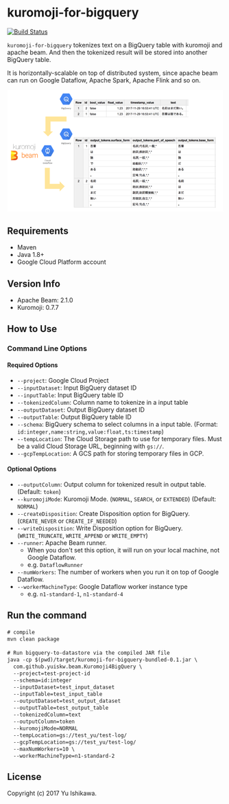 # kuromoji-for-bigquery

[![Build Status](https://travis-ci.org/yu-iskw/kuromoji-for-bigquery.svg?branch=master)](https://travis-ci.org/yu-iskw/kuromoji-for-bigquery)

`kuromoji-for-bigquery` tokenizes text on a BigQuery table with kuromoji and apache beam.
And then the tokenized result will be stored into another BigQuery table.

It is horizontally-scalable on top of distributed system, since apache beam can run on Google Dataflow, Apache Spark, Apache Flink and so on.

![Overview](./docs/overview.png)

## Requirements

- Maven
- Java 1.8+
- Google Cloud Platform account

## Version Info

- Apache Beam: 2.1.0
- Kuromoji: 0.7.7

## How to Use

### Command Line Options

#### Required Options
- `--project`: Google Cloud Project
- `--inputDataset`: Input BigQuery dataset ID
- `--inputTable`: Input BigQuery table ID
- `--tokenizedColumn`: Column name to tokenize in a input table
- `--outputDataset`: Output BigQuery dataset ID
- `--outputTable`: Output BigQuery table ID
- `--schema`: BigQuery schema to select columns in a input table. (Format: `id:integer,name:string,value:float,ts:timestamp`)
- `--tempLocation`: The Cloud Storage path to use for temporary files. Must be a valid Cloud Storage URL, beginning with `gs://`.
- `--gcpTempLocation`: A GCS path for storing temporary files in GCP.

#### Optional Options
- `--outputColumn`: Output column for tokenized result in output table. (Default: `token`)
- `--kuromojiMode`: Kuromoji Mode. (`NORMAL`, `SEARCH`, or `EXTENDED`) (Default: `NORMAL`)
- `--createDisposition`: Create Disposition option for BigQuery. (`CREATE_NEVER` or `CREATE_IF_NEEDED`)
- `--writeDisposition`: Write Disposition option for BigQuery. (`WRITE_TRUNCATE`, `WRITE_APPEND` or `WRITE_EMPTY`)
- `--runner`: Apache Beam runner.
  - When you don't set this option, it will run on your local machine, not Google Dataflow.
  - e.g. `DataflowRunner`
- `--numWorkers`: The number of workers when you run it on top of Google Dataflow.
- `--workerMachineType`: Google Dataflow worker instance type
  - e.g. `n1-standard-1`, `n1-standard-4`

## Run the command

```
# compile
mvn clean package

# Run bigquery-to-datastore via the compiled JAR file
java -cp $(pwd)/target/kuromoji-for-bigquery-bundled-0.1.jar \
  com.github.yuiskw.beam.Kuromoji4BigQuery \
  --project=test-project-id
  --schema=id:integer
  --inputDataset=test_input_dataset
  --inputTable=test_input_table
  --outputDataset=test_output_dataset
  --outputTable=test_output_table
  --tokenizedColumn=text
  --outputColumn=token
  --kuromojiMode=NORMAL
  --tempLocation=gs://test_yu/test-log/
  --gcpTempLocation=gs://test_yu/test-log/
  --maxNumWorkers=10 \
  --workerMachineType=n1-standard-2
```

## License

Copyright (c) 2017 Yu Ishikawa.
